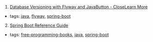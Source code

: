 1. [Database Versioning with Flyway and JavaButton - CloseLearn More](https://auth0.com/blog/incrementally-changing-your-database-with-java-and-flyway/)
  * tags: [java](tags/java.md), [flyway](tags/flyway.md), [spring-boot](tags/spring-boot.md)
2. [Spring Boot Reference Guide](http://docs.spring.io/spring-boot/docs/current/reference/html/)
  * tags: [free-programming-books](tags/free-programming-books.md), [java](tags/java.md), [spring-boot](tags/spring-boot.md)
